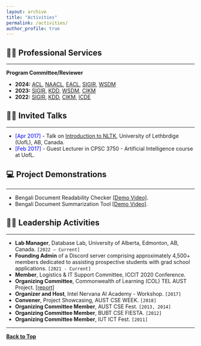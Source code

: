 ```yaml
---
layout: archive
title: "Activities"
permalink: /activities/
author_profile: true
---
```


## 👨‍💻 Professional Services
-------------------------

**Program Committee/Reviewer**

- **2024:** [ACL](https://2024.aclweb.org/), [NAACL](https://2024.naacl.org/), [EACL](https://2024.eacl.org/), [SIGIR](https://sigir-2024.github.io/), [WSDM](https://www.wsdm-conference.org/2024/)
- **2023:** [SIGIR](https://sigir.org/sigir2023/), [KDD](https://kdd.org/kdd2023/), [WSDM](https://www.wsdm-conference.org/2023/), [CIKM](https://uobevents.eventsair.com/cikm2023/)
- **2022:** [SIGIR](https://sigir.org/sigir2022/), [KDD](https://kdd.org/kdd2022/), [CIKM](https://www.cikm2022.org/), [ICDE](https://icde2022.ieeecomputer.my/)
<!-- - **2020:** [ICCIT](https://iccit.org.bd/2020/) -->
<!-- - **2019:** [ICIET](http://www.enggtech.du.ac.bd/iciet-2019/) -->

## 👨‍🏫 Invited Talks
----------------
- <span style="color:Blue"> [Apr 2017] </span> - Talk on [Introduction to NLTK](https://tafseer-nayeem.github.io/files/Introduction_to_NLTK.pdf), University of Lethbrdige (UofL), AB, Canada. 
- <span style="color:Blue"> [Feb 2017] </span> - Guest Lecturer in CPSC 3750 - Artificial Intelligence course at UofL.

## 💻 Project Demonstrations 
----------------
* Bengali Document Readability Checker [[Demo Video]](https://youtu.be/U05Pf9Y4tCQ).
* Bengali Document Summarization Tool [[Demo Video]](https://youtu.be/LrnskktiXcg).

## 👨‍⚖️ Leadership Activities
------------------------
- **Lab Manager**, Database Lab, University of Alberta, Edmonton, AB, Canada. `[2022 – Current]`
- **Founding Admin** of a Discord server comprising approximately 4,500+ members dedicated to assisting prospective students with grad school applications. `[2021 - Current]`
- **Member**, Logistics & IT Support Committee, ICCIT 2020 Conference.
- **Organizing Committee**, Commonwealth of Learning (COL) TEL AUST Project. [[report]](URL_TO_REPORT)
- **Organizer and Host**, Intel Nervana AI Academy - Workshop. `[2017]`
- **Convener**, Project Showcasing, AUST CSE WEEK. `[2018]`
- **Organizing Committee Member**, AUST CSE Fest. `[2013, 2014]`
- **Organizing Committee Member**, BUBT CSE FIESTA. `[2012]`
- **Organizing Committee Member**, IUT ICT Fest. `[2011]`
----------------------

<!-- - 
- Organizing Committee Member & Researcher, **Commonwealth of Learning ([COL](https://www.col.org/)) TEL AUST** Project [<span style ="color:Green"> [**Report**] </span>](http://oasis.col.org/handle/11599/3220)
- Member, Logistics & IT Support Committee, [ICCIT 2020](http://iccit.org.bd/2020/)
- **Organizer and Host:** [Intel Nervana AI Academy - Workshop](https://www.intel.ai/).
<!-- - Member, *Bangladeshi Students' Organization at the University of Lethbridge* ([**BSOUL**](https://www.facebook.com/BSOULpage/)), Alberta, Canada. 
- Convener, Project Showcasing, **AUST CSE WEEK 2018**, Dhaka, Bangladesh.
- Organizing committee member in the **AUST CSE Fest 2013 and 2014**, Dhaka, Bangladesh.
- Organizing committee member in the **BUBT CSE FIESTA 2012**, Dhaka, Bangladesh.
- Organizing committee member in the **IUT ICT Fest 2011**, Dhaka, Bangladesh. 
-->


[**Back to Top**](#)

